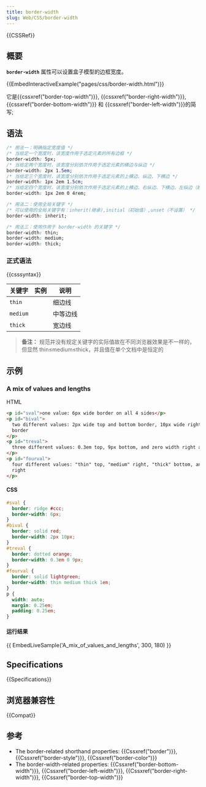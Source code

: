 ```yaml
---
title: border-width
slug: Web/CSS/border-width
---
```


{{CSSRef}}

## 概要

**`border-width`** 属性可以设置盒子模型的边框宽度。

{{EmbedInteractiveExample("pages/css/border-width.html")}}

它是{{cssxref("border-top-width")}}, {{cssxref("border-right-width")}}, {{cssxref("border-bottom-width")}} 和 {{cssxref("border-left-width")}}的简写;

## 语法

```css
/* 用法一：明确指定宽度值 */
/* 当给定一个宽度时，该宽度作用于选定元素的所有边框 */
border-width: 5px;
/* 当给定两个宽度时，该宽度分别依次作用于选定元素的横边与纵边 */
border-width: 2px 1.5em;
/* 当给定三个宽度时，该宽度分别依次作用于选定元素的上横边、纵边、下横边 */
border-width: 1px 2em 1.5cm;
/* 当给定四个宽度时，该宽度分别依次作用于选定元素的上横边、右纵边、下横边、左纵边（即按顺时针依次作用） */
border-width: 1px 2em 0 4rem;

/* 用法二：使用全局关键字 */
/* 可以使用的全局关键字有：inherit(继承),initial（初始值）,unset（不设置） */
border-width: inherit;

/* 用法三：使用作用于 border-width 的关键字 */
border-width: thin;
border-width: medium;
border-width: thick;
```

### 正式语法

{{csssyntax}}

| 关键字   | 实例 | 说明     |
| -------- | ---- | -------- |
| `thin`   |      | 细边线   |
| `medium` |      | 中等边线 |
| `thick`  |      | 宽边线   |

> **备注：** 规范并没有规定关键字的实际值故在不同浏览器效果是不一样的，但显然 thin≤medium≤thick，并且值在单个文档中是恒定的

## 示例

### A mix of values and lengths

HTML

```html
<p id="sval">one value: 6px wide border on all 4 sides</p>
<p id="bival">
  two different values: 2px wide top and bottom border, 10px wide right and left
  border
</p>
<p id="treval">
  three different values: 0.3em top, 9px bottom, and zero width right and left
</p>
<p id="fourval">
  four different values: "thin" top, "medium" right, "thick" bottom, and 1em
  right
</p>
```

#### CSS

```css
#sval {
  border: ridge #ccc;
  border-width: 6px;
}
#bival {
  border: solid red;
  border-width: 2px 10px;
}
#treval {
  border: dotted orange;
  border-width: 0.3em 0 9px;
}
#fourval {
  border: solid lightgreen;
  border-width: thin medium thick 1em;
}
p {
  width: auto;
  margin: 0.25em;
  padding: 0.25em;
}
```

#### 运行结果

{{ EmbedLiveSample('A_mix_of_values_and_lengths', 300, 180) }}

## Specifications

{{Specifications}}

## 浏览器兼容性

{{Compat}}

## 参考

- The border-related shorthand properties: {{Cssxref("border")}}, {{Cssxref("border-style")}}, {{Cssxref("border-color")}}
- The border-width-related properties: {{Cssxref("border-bottom-width")}}, {{Cssxref("border-left-width")}}, {{Cssxref("border-right-width")}}, {{Cssxref("border-top-width")}}
